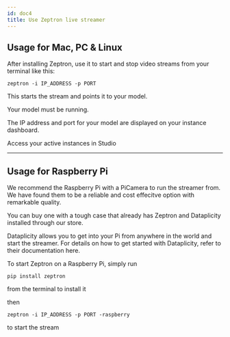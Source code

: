 ```yaml
---
id: doc4
title: Use Zeptron live streamer
---
```


## Usage for Mac, PC & Linux

After installing Zeptron, use it to start and stop video streams from your terminal like this: 

`zeptron -i IP_ADDRESS -p PORT`

This starts the stream and points it to your model. 

Your model must be running. 

The IP address and port for your model are displayed on your instance dashboard. 

Access your active instances in Studio

---


## Usage for Raspberry Pi

We recommend the Raspberry Pi with a PiCamera to run the streamer from. We have found them to be a reliable and cost effecitve option with remarkable quality. 

You can buy one with a tough case that already has Zeptron and Dataplicity installed through our store. 

Dataplicity allows you to get into your Pi from anywhere in the world and start the streamer. For details on how to get started with Dataplicity, refer to their documentation here. 

To start Zeptron on a Raspberry Pi, simply run 

`pip install zeptron`

from the terminal to install it

then 

`zeptron -i IP_ADDRESS -p PORT -raspberry` 

to start the stream
